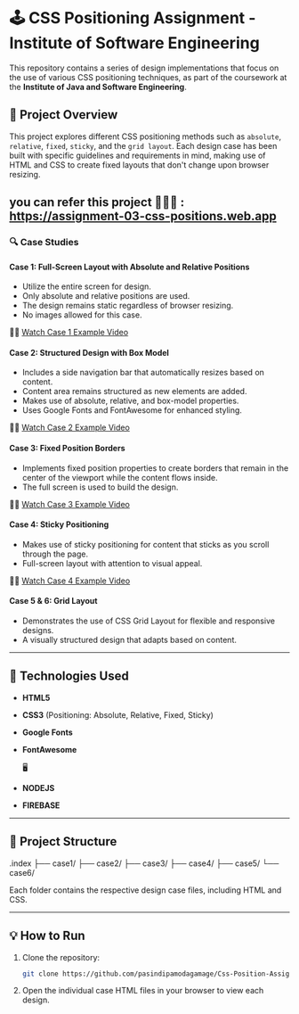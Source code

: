 # 🕹 CSS Positioning Assignment - Institute of Software Engineering

This repository contains a series of design implementations that focus on the use of various CSS positioning techniques, as part of the coursework at the **Institute of Java and Software Engineering**.

## 🎯 Project Overview

This project explores different CSS positioning methods such as `absolute`, `relative`, `fixed`, `sticky`, and the `grid layout`. Each design case has been built with specific guidelines and requirements in mind, making use of HTML and CSS to create fixed layouts that don't change upon browser resizing.

##  you can refer this project 👩🏾‍💻 : https://assignment-03-css-positions.web.app

### 🔍 Case Studies

#### **Case 1: Full-Screen Layout with Absolute and Relative Positions**
- Utilize the entire screen for design.
- Only absolute and relative positions are used.
- The design remains static regardless of browser resizing.
- No images allowed for this case.

🔗👾 [Watch Case 1 Example Video](https://youtu.be/bVa2NcYX9DE)

#### **Case 2: Structured Design with Box Model**
- Includes a side navigation bar that automatically resizes based on content.
- Content area remains structured as new elements are added.
- Makes use of absolute, relative, and box-model properties.
- Uses Google Fonts and FontAwesome for enhanced styling.

🔗👾 [Watch Case 2 Example Video](https://youtu.be/drlPgs67aXI)

#### **Case 3: Fixed Position Borders**
- Implements fixed position properties to create borders that remain in the center of the viewport while the content flows inside.
- The full screen is used to build the design.

🔗👾 [Watch Case 3 Example Video](https://youtu.be/qp322mFSI9c)

#### **Case 4: Sticky Positioning**
- Makes use of sticky positioning for content that sticks as you scroll through the page.
- Full-screen layout with attention to visual appeal.

🔗👾 [Watch Case 4 Example Video](https://youtu.be/XnglcYJknxc)

#### **Case 5 & 6: Grid Layout**
- Demonstrates the use of CSS Grid Layout for flexible and responsive designs.
- A visually structured design that adapts based on content.

---

## 🚀 Technologies Used
- **HTML5**
- **CSS3** (Positioning: Absolute, Relative, Fixed, Sticky)
- **Google Fonts**
- **FontAwesome**

  🖥
- **NODEJS**
- **FIREBASE**
---

## 📂 Project Structure

.index ├── case1/ ├── case2/ ├── case3/ ├── case4/ ├── case5/ └── case6/

Each folder contains the respective design case files, including HTML and CSS.

---

## 💡 How to Run

1. Clone the repository:
   ```bash
   git clone https://github.com/pasindipamodagamage/Css-Position-Assignment.git

2. Open the individual case HTML files in your browser to view each design.
